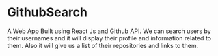 # GithubSearch
A Web App Built using React Js and Github API. We can search users by their usernames and it will display their profile and information related to them. Also it will give us a list of their repositories and links to them.
